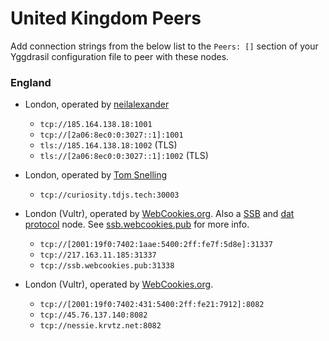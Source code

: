 # United Kingdom Peers

Add connection strings from the below list to the `Peers: []` section of your
Yggdrasil configuration file to peer with these nodes.

### England

* London, operated by [neilalexander](https://github.com/neilalexander)
  * `tcp://185.164.138.18:1001`
  * `tcp://[2a06:8ec0:0:3027::1]:1001`
  * `tls://185.164.138.18:1002` (TLS)
  * `tls://[2a06:8ec0:0:3027::1]:1002` (TLS)
  
* London, operated by [Tom Snelling](https://tdjs.tech)
  * `tcp://curiosity.tdjs.tech:30003`

* London (Vultr), operated by [WebCookies.org](https://webcookies.org).
  Also a [SSB](https://scuttlebutt.nz/) and [dat protocol](https://dat.foundation/) node.
  See [ssb.webcookies.pub](https://ssb.webcookies.pub) for more info.
  * `tcp://[2001:19f0:7402:1aae:5400:2ff:fe7f:5d8e]:31337`
  * `tcp://217.163.11.185:31337`
  * `tcp://ssb.webcookies.pub:31338`

* London (Vultr), operated by [WebCookies.org](https://webcookies.org).
  * `tcp://[2001:19f0:7402:431:5400:2ff:fe21:7912]:8082`
  * `tcp://45.76.137.140:8082`
  * `tcp://nessie.krvtz.net:8082`
